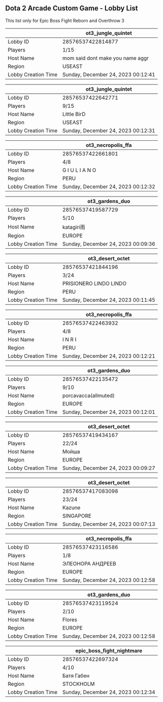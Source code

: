 ## Dota 2 Arcade Custom Game - Lobby List

This list only for Epic Boss Fight Reborn and Overthrow 3

|  | ot3_jungle_quintet |
| ------ | ------ |
| Lobby ID | 28576537422814877 |
| Players | 1/15 |
| Host Name | mom said dont make you name aggr |
| Region | USEAST |
| Lobby Creation Time | Sunday, December 24, 2023 00:12:41 |


|  | ot3_jungle_quintet |
| ------ | ------ |
| Lobby ID | 28576537422642771 |
| Players | 9/15 |
| Host Name | Little BirD |
| Region | USEAST |
| Lobby Creation Time | Sunday, December 24, 2023 00:12:31 |


|  | ot3_necropolis_ffa |
| ------ | ------ |
| Lobby ID | 28576537422661801 |
| Players | 4/8 |
| Host Name | G I U L I A N O |
| Region | PERU |
| Lobby Creation Time | Sunday, December 24, 2023 00:12:32 |


|  | ot3_gardens_duo |
| ------ | ------ |
| Lobby ID | 28576537419587729 |
| Players | 5/10 |
| Host Name | katagiri雨 |
| Region | EUROPE |
| Lobby Creation Time | Sunday, December 24, 2023 00:09:36 |


|  | ot3_desert_octet |
| ------ | ------ |
| Lobby ID | 28576537421844196 |
| Players | 3/24 |
| Host Name | PRISIONERO LINDO LINDO |
| Region | PERU |
| Lobby Creation Time | Sunday, December 24, 2023 00:11:45 |


|  | ot3_necropolis_ffa |
| ------ | ------ |
| Lobby ID | 28576537422463932 |
| Players | 4/8 |
| Host Name | I N R I |
| Region | PERU |
| Lobby Creation Time | Sunday, December 24, 2023 00:12:21 |


|  | ot3_gardens_duo |
| ------ | ------ |
| Lobby ID | 28576537422135472 |
| Players | 9/10 |
| Host Name | porcavacca(allmuted) |
| Region | EUROPE |
| Lobby Creation Time | Sunday, December 24, 2023 00:12:01 |


|  | ot3_desert_octet |
| ------ | ------ |
| Lobby ID | 28576537419434167 |
| Players | 22/24 |
| Host Name | Мойша |
| Region | EUROPE |
| Lobby Creation Time | Sunday, December 24, 2023 00:09:27 |


|  | ot3_desert_octet |
| ------ | ------ |
| Lobby ID | 28576537417083098 |
| Players | 23/24 |
| Host Name | Kazune |
| Region | SINGAPORE |
| Lobby Creation Time | Sunday, December 24, 2023 00:07:13 |


|  | ot3_necropolis_ffa |
| ------ | ------ |
| Lobby ID | 28576537423116586 |
| Players | 1/8 |
| Host Name | ЭЛЕОНОРА АНДРЕЕВ |
| Region | EUROPE |
| Lobby Creation Time | Sunday, December 24, 2023 00:12:58 |


|  | ot3_gardens_duo |
| ------ | ------ |
| Lobby ID | 28576537423119524 |
| Players | 2/10 |
| Host Name | Flores |
| Region | EUROPE |
| Lobby Creation Time | Sunday, December 24, 2023 00:12:58 |


|  | epic_boss_fight_nightmare |
| ------ | ------ |
| Lobby ID | 28576537422697324 |
| Players | 4/10 |
| Host Name | Батя Габен |
| Region | STOCKHOLM |
| Lobby Creation Time | Sunday, December 24, 2023 00:12:34 |


